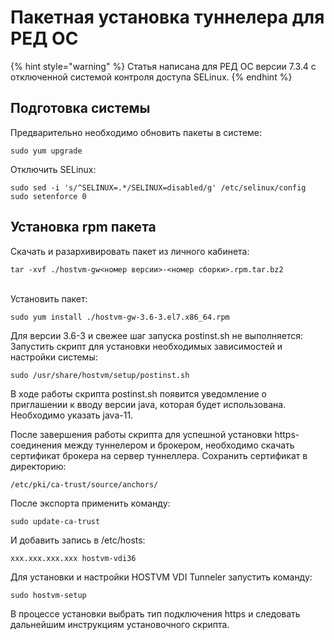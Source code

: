 # Пакетная установка туннелера для РЕД ОС

{% hint style="warning" %}
Статья написана для РЕД ОС версии 7.3.4 с отключенной системой контроля доступа SELinux.
{% endhint %}

## Подготовка системы

Предварительно необходимо обновить пакеты в системе:

```
sudo yum upgrade
```

Отключить SELinux:

```
sudo sed -i 's/^SELINUX=.*/SELINUX=disabled/g' /etc/selinux/config
sudo setenforce 0
```

## Установка rpm пакета <a href="#user-content-ustanovka-rpm-paketa" id="user-content-ustanovka-rpm-paketa"></a>

Скачать и разархивировать пакет из личного кабинета:

```
tar -xvf ./hostvm-gw<номер версии>-<номер сборки>.rpm.tar.bz2
```

\
Установить пакет:

```
sudo yum install ./hostvm-gw-3.6-3.el7.x86_64.rpm
```

Для версии 3.6-3 и свежее шаг запуска postinst.sh не выполняется:\
Запустить скрипт для установки необходимых зависимостей и настройки системы:

```
sudo /usr/share/hostvm/setup/postinst.sh
```

В ходе работы скрипта postinst.sh появится уведомление о приглашении к вводу версии java, которая будет использована. Необходимо указать java-11.

После завершения работы скрипта для успешной установки https-соединения между туннелером и брокером, необходимо скачать сертификат брокера на сервер туннеллера.  Сохранить сертификат в директорию:

```
/etc/pki/ca-trust/source/anchors/
```

После экспорта применить команду:

```
sudo update-ca-trust
```

И добавить запись в /etc/hosts:

```
xxx.xxx.xxx.xxx hostvm-vdi36
```

Для установки и настройки HOSTVM VDI Tunneler запустить команду:

```
sudo hostvm-setup
```

В процессе установки выбрать тип подключения https и следовать дальнейшим инструкциям установочного скрипта.

